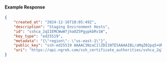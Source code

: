 <!-- Code generated for API Clients. DO NOT EDIT. -->

#### Example Response

```json
{
	"created_at": "2024-12-16T10:05:49Z",
	"description": "Staging Environment Hosts",
	"id": "sshca_2qIIEMCWwW7jhaOZ5PgypkbRv1W",
	"key_type": "ed25519",
	"metadata": "{\"region\": \"us-east-1\"}",
	"public_key": "ssh-ed25519 AAAAC3NzaC1lZDI1NTE5AAAAIBi/aMqZ02pq5+UM9RU/H99DMGuvJfGPer3AOpJIV6qD",
	"uri": "https://api.ngrok.com/ssh_certificate_authorities/sshca_2qIIEMCWwW7jhaOZ5PgypkbRv1W"
}
```
